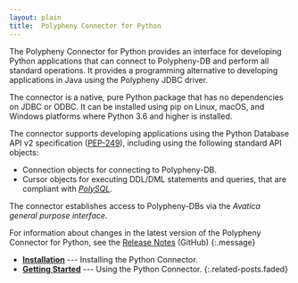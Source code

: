```yaml
---
layout: plain
title:  Polypheny Connector for Python
---
```


The Polypheny Connector for Python provides an interface for developing Python applications that can connect to Polypheny-DB and perform all standard operations. It provides a programming alternative to developing applications in Java using the Polypheny JDBC driver.

The connector is a native, pure Python package that has no dependencies on JDBC or ODBC. It can be installed using pip on Linux, macOS, and Windows platforms where Python 3.6 and higher is installed.

The connector supports developing applications using the Python Database API v2 specification ([PEP-249](https://www.python.org/dev/peps/pep-0249/)), including using the following standard API objects:
* Connection objects for connecting to Polypheny-DB.
* Cursor objects for executing DDL/DML statements and queries, that are compliant with [*PolySQL*](https://polypheny.org/documentation/PolySQL/).

The connector establishes access to Polypheny-DBs via the *Avatica general purpose interface*.

For information about changes in the latest version of the Polypheny Connector for Python, see the 
[Release Notes](https://github.com/polypheny/Polypheny-Connector-Python/blob/master/CHANGELOG.md) (GitHub)
{:.message}

* **[Installation]** --- Installing the Python Connector.
* **[Getting Started]** --- Using the Python Connector.
{:.related-posts.faded}


[Installation]: Installation.md
[Getting Started]: GettingStarted.md
